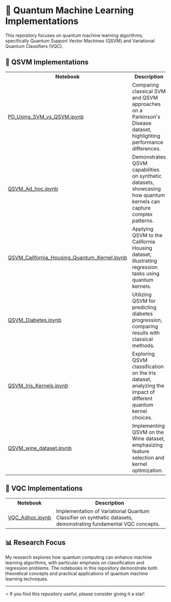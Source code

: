 # 🧪 Quantum Machine Learning Implementations

This repository focuses on quantum machine learning algorithms, specifically Quantum Support Vector Machines (QSVM) and Variational Quantum Classifiers (VQC).

## 🔬 QSVM Implementations

<table>
  <tr>
    <th>Notebook</th>
    <th>Description</th>
  </tr>
  <tr>
    <td><a href="https://github.com/VikasGarg-Dir/Quantum_ML/blob/main/QSVM/PD_Using_SVM_vs_QSVM.ipynb">PD_Using_SVM_vs_QSVM.ipynb</a></td>
    <td>Comparing classical SVM and QSVM approaches on a Parkinson's Disease dataset, highlighting performance differences.</td>
  </tr>
  <tr>
    <td><a href="https://github.com/VikasGarg-Dir/Quantum_ML/blob/main/QSVM/QSVM_Ad_hoc.ipynb">QSVM_Ad_hoc.ipynb</a></td>
    <td>Demonstrates QSVM capabilities on synthetic datasets, showcasing how quantum kernels can capture complex patterns.</td>
  </tr>
  <tr>
    <td><a href="https://github.com/VikasGarg-Dir/Quantum_ML/blob/main/QSVM/QSVM_California_Housing_Quantum_Kernel.ipynb">QSVM_California_Housing_Quantum_Kernel.ipynb</a></td>
    <td>Applying QSVM to the California Housing dataset, illustrating regression tasks using quantum kernels.</td>
  </tr>
  <tr>
    <td><a href="https://github.com/VikasGarg-Dir/Quantum_ML/blob/main/QSVM/QSVM_Diabetes.ipynb">QSVM_Diabetes.ipynb</a></td>
    <td>Utilizing QSVM for predicting diabetes progression, comparing results with classical methods.</td>
  </tr>
  <tr>
    <td><a href="https://github.com/VikasGarg-Dir/Quantum_ML/blob/main/QSVM/QSVM_Iris_Kernels.ipynb">QSVM_Iris_Kernels.ipynb</a></td>
    <td>Exploring QSVM classification on the Iris dataset, analyzing the impact of different quantum kernel choices.</td>
  </tr>
  <tr>
    <td><a href="https://github.com/VikasGarg-Dir/Quantum_ML/blob/main/QSVM/QSVM_wine_dataset.ipynb">QSVM_wine_dataset.ipynb</a></td>
    <td>Implementing QSVM on the Wine dataset, emphasizing feature selection and kernel optimization.</td>
  </tr>
</table>

## 🧬 VQC Implementations

<table>
  <tr>
    <th>Notebook</th>
    <th>Description</th>
  </tr>
  <tr>
    <td><a href="https://github.com/VikasGarg-Dir/Quantum_ML/blob/main/VQC/VQC_Ad_hoc.ipynb">VQC_Adhoc.ipynb</a></td>
    <td>Implementation of Variational Quantum Classifier on synthetic datasets, demonstrating fundamental VQC concepts.</td>
  </tr>
</table>

## 📊 Research Focus

My research explores how quantum computing can enhance machine learning algorithms, with particular emphasis on classification and regression problems. The notebooks in this repository demonstrate both theoretical concepts and practical applications of quantum machine learning techniques.

---

⭐ If you find this repository useful, please consider giving it a star!
